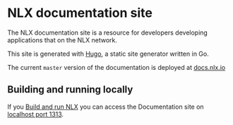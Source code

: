 # NLX documentation site
The NLX documentation site is a resource for developers developing applications that on the NLX network.

This site is generated with [Hugo](https://gohugo.io/), a static site generator written in Go.

The current `master` version of the documentation is deployed at [docs.nlx.io](https://docs.nlx.io/)

## Building and running locally
If you [Build and run NLX](../README.md#build-and-run-nlx-locally) you can access the Documentation site on [localhost port 1313](http://localhost:1313/).


